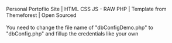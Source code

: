 Personal Portoflio Site | HTML CSS JS - RAW PHP | Template from Themeforest | Open Sourced<br><br>
You need to change the file name of "dbConfigDemo.php" to "dbConfig.php" and fillup the credentials like your own